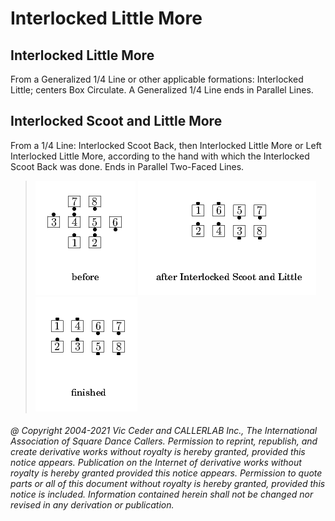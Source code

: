 
# Interlocked Little More
## Interlocked Little More

From a Generalized 1/4 Line or other applicable formations:
Interlocked Little; centers Box Circulate. A Generalized 1/4 Line
ends in Parallel Lines.
## Interlocked Scoot and Little More

From a 1/4 Line: Interlocked Scoot Back, then Interlocked
Little More or Left Interlocked Little More, according to the hand
with which the Interlocked Scoot Back was done. Ends in Parallel
Two-Faced Lines.

> 
> ![alt](interlocked_little_more-1.png)
> ![alt](interlocked_little_more-2.png)
> ![alt](interlocked_little_more-3.png)
> 
###### @ Copyright 2004-2021 Vic Ceder and CALLERLAB Inc., The International Association of Square Dance Callers. Permission to reprint, republish, and create derivative works without royalty is hereby granted, provided this notice appears. Publication on the Internet of derivative works without royalty is hereby granted provided this notice appears. Permission to quote parts or all of this document without royalty is hereby granted, provided this notice is included. Information contained herein shall not be changed nor revised in any derivation or publication.

